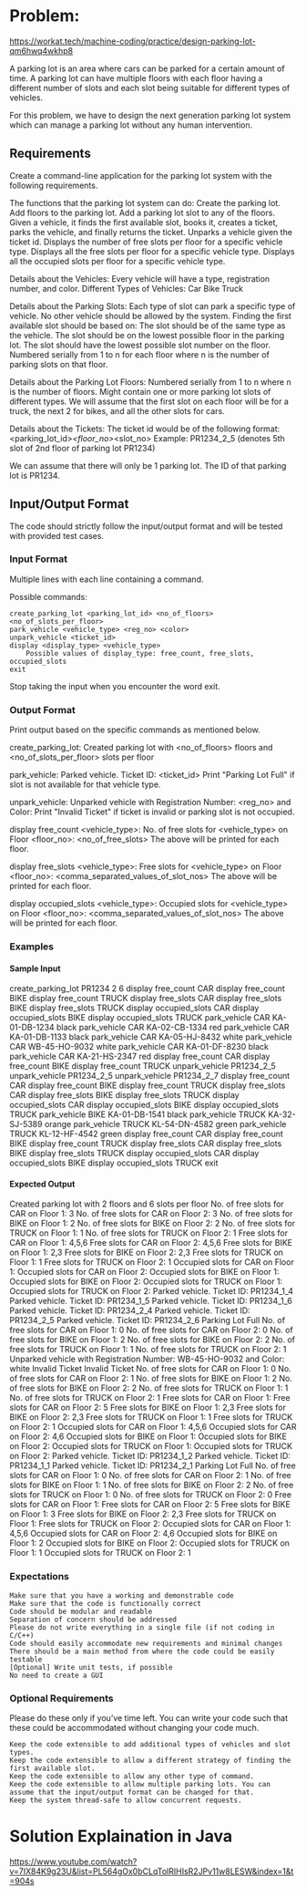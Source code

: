 # Problem:

https://workat.tech/machine-coding/practice/design-parking-lot-qm6hwq4wkhp8

A parking lot is an area where cars can be parked for a certain amount of time. A parking lot can have multiple floors with each floor having a different number of slots and each slot being suitable for different types of vehicles.

For this problem, we have to design the next generation parking lot system which can manage a parking lot without any human intervention.

## Requirements
Create a command-line application for the parking lot system with the following requirements.

The functions that the parking lot system can do:
	Create the parking lot.
	Add floors to the parking lot.
	Add a parking lot slot to any of the floors.
	Given a vehicle, it finds the first available slot, books it, creates a ticket, parks the vehicle, and finally returns the ticket.
	Unparks a vehicle given the ticket id.
	Displays the number of free slots per floor for a specific vehicle type.
	Displays all the free slots per floor for a specific vehicle type.
	Displays all the occupied slots per floor for a specific vehicle type.
	
Details about the Vehicles:
	Every vehicle will have a type, registration number, and color.
	Different Types of Vehicles:
		Car
		Bike
		Truck
		
Details about the Parking Slots:
	Each type of slot can park a specific type of vehicle.
	No other vehicle should be allowed by the system.
	Finding the first available slot should be based on:
		The slot should be of the same type as the vehicle.
		The slot should be on the lowest possible floor in the parking lot.
		The slot should have the lowest possible slot number on the floor.
	Numbered serially from 1 to n for each floor where n is the number of parking slots on that floor.

Details about the Parking Lot Floors:
	Numbered serially from 1 to n where n is the number of floors.
	Might contain one or more parking lot slots of different types.
	We will assume that the first slot on each floor will be for a truck, the next 2 for bikes, and all the other slots for cars.

Details about the Tickets:
	The ticket id would be of the following format:
	<parking_lot_id>_<floor_no>_<slot_no>
	Example: PR1234_2_5 (denotes 5th slot of 2nd floor of parking lot PR1234)
	
We can assume that there will only be 1 parking lot. The ID of that parking lot is PR1234.


## Input/Output Format
The code should strictly follow the input/output format and will be tested with provided test cases.

### Input Format
Multiple lines with each line containing a command.

Possible commands:

	create_parking_lot <parking_lot_id> <no_of_floors> <no_of_slots_per_floor>
	park_vehicle <vehicle_type> <reg_no> <color>
	unpark_vehicle <ticket_id>
	display <display_type> <vehicle_type>
		Possible values of display_type: free_count, free_slots, occupied_slots
	exit
	
Stop taking the input when you encounter the word exit.

### Output Format
Print output based on the specific commands as mentioned below.

create_parking_lot:
	Created parking lot with <no_of_floors> floors and <no_of_slots_per_floor> slots per floor

park_vehicle:
	Parked vehicle. Ticket ID: <ticket_id>
	Print "Parking Lot Full" if slot is not available for that vehicle type.

unpark_vehicle:
	Unparked vehicle with Registration Number: <reg_no> and Color: <color>
	Print "Invalid Ticket" if ticket is invalid or parking slot is not occupied.

display free_count <vehicle_type>:
	No. of free slots for <vehicle_type> on Floor <floor_no>: <no_of_free_slots>
	The above will be printed for each floor.

display free_slots <vehicle_type>:
	Free slots for <vehicle_type> on Floor <floor_no>: <comma_separated_values_of_slot_nos>
	The above will be printed for each floor.

display occupied_slots <vehicle_type>:
	Occupied slots for <vehicle_type> on Floor <floor_no>: <comma_separated_values_of_slot_nos>
	The above will be printed for each floor.

### Examples
#### Sample Input

create_parking_lot PR1234 2 6
display free_count CAR
display free_count BIKE
display free_count TRUCK
display free_slots CAR
display free_slots BIKE
display free_slots TRUCK
display occupied_slots CAR
display occupied_slots BIKE
display occupied_slots TRUCK
park_vehicle CAR KA-01-DB-1234 black
park_vehicle CAR KA-02-CB-1334 red
park_vehicle CAR KA-01-DB-1133 black
park_vehicle CAR KA-05-HJ-8432 white
park_vehicle CAR WB-45-HO-9032 white
park_vehicle CAR KA-01-DF-8230 black
park_vehicle CAR KA-21-HS-2347 red
display free_count CAR
display free_count BIKE
display free_count TRUCK
unpark_vehicle PR1234_2_5
unpark_vehicle PR1234_2_5
unpark_vehicle PR1234_2_7
display free_count CAR
display free_count BIKE
display free_count TRUCK
display free_slots CAR
display free_slots BIKE
display free_slots TRUCK
display occupied_slots CAR
display occupied_slots BIKE
display occupied_slots TRUCK
park_vehicle BIKE KA-01-DB-1541 black
park_vehicle TRUCK KA-32-SJ-5389 orange
park_vehicle TRUCK KL-54-DN-4582 green
park_vehicle TRUCK KL-12-HF-4542 green
display free_count CAR
display free_count BIKE
display free_count TRUCK
display free_slots CAR
display free_slots BIKE
display free_slots TRUCK
display occupied_slots CAR
display occupied_slots BIKE
display occupied_slots TRUCK
exit


#### Expected Output

Created parking lot with 2 floors and 6 slots per floor
No. of free slots for CAR on Floor 1: 3
No. of free slots for CAR on Floor 2: 3
No. of free slots for BIKE on Floor 1: 2
No. of free slots for BIKE on Floor 2: 2
No. of free slots for TRUCK on Floor 1: 1
No. of free slots for TRUCK on Floor 2: 1
Free slots for CAR on Floor 1: 4,5,6
Free slots for CAR on Floor 2: 4,5,6
Free slots for BIKE on Floor 1: 2,3
Free slots for BIKE on Floor 2: 2,3
Free slots for TRUCK on Floor 1: 1
Free slots for TRUCK on Floor 2: 1
Occupied slots for CAR on Floor 1: 
Occupied slots for CAR on Floor 2: 
Occupied slots for BIKE on Floor 1: 
Occupied slots for BIKE on Floor 2: 
Occupied slots for TRUCK on Floor 1: 
Occupied slots for TRUCK on Floor 2: 
Parked vehicle. Ticket ID: PR1234_1_4
Parked vehicle. Ticket ID: PR1234_1_5
Parked vehicle. Ticket ID: PR1234_1_6
Parked vehicle. Ticket ID: PR1234_2_4
Parked vehicle. Ticket ID: PR1234_2_5
Parked vehicle. Ticket ID: PR1234_2_6
Parking Lot Full
No. of free slots for CAR on Floor 1: 0
No. of free slots for CAR on Floor 2: 0
No. of free slots for BIKE on Floor 1: 2
No. of free slots for BIKE on Floor 2: 2
No. of free slots for TRUCK on Floor 1: 1
No. of free slots for TRUCK on Floor 2: 1
Unparked vehicle with Registration Number: WB-45-HO-9032 and Color: white
Invalid Ticket
Invalid Ticket
No. of free slots for CAR on Floor 1: 0
No. of free slots for CAR on Floor 2: 1
No. of free slots for BIKE on Floor 1: 2
No. of free slots for BIKE on Floor 2: 2
No. of free slots for TRUCK on Floor 1: 1
No. of free slots for TRUCK on Floor 2: 1
Free slots for CAR on Floor 1: 
Free slots for CAR on Floor 2: 5
Free slots for BIKE on Floor 1: 2,3
Free slots for BIKE on Floor 2: 2,3
Free slots for TRUCK on Floor 1: 1
Free slots for TRUCK on Floor 2: 1
Occupied slots for CAR on Floor 1: 4,5,6
Occupied slots for CAR on Floor 2: 4,6
Occupied slots for BIKE on Floor 1: 
Occupied slots for BIKE on Floor 2: 
Occupied slots for TRUCK on Floor 1: 
Occupied slots for TRUCK on Floor 2: 
Parked vehicle. Ticket ID: PR1234_1_2
Parked vehicle. Ticket ID: PR1234_1_1
Parked vehicle. Ticket ID: PR1234_2_1
Parking Lot Full
No. of free slots for CAR on Floor 1: 0
No. of free slots for CAR on Floor 2: 1
No. of free slots for BIKE on Floor 1: 1
No. of free slots for BIKE on Floor 2: 2
No. of free slots for TRUCK on Floor 1: 0
No. of free slots for TRUCK on Floor 2: 0
Free slots for CAR on Floor 1: 
Free slots for CAR on Floor 2: 5
Free slots for BIKE on Floor 1: 3
Free slots for BIKE on Floor 2: 2,3
Free slots for TRUCK on Floor 1: 
Free slots for TRUCK on Floor 2: 
Occupied slots for CAR on Floor 1: 4,5,6
Occupied slots for CAR on Floor 2: 4,6
Occupied slots for BIKE on Floor 1: 2
Occupied slots for BIKE on Floor 2: 
Occupied slots for TRUCK on Floor 1: 1
Occupied slots for TRUCK on Floor 2: 1


### Expectations
	Make sure that you have a working and demonstrable code
	Make sure that the code is functionally correct
	Code should be modular and readable
	Separation of concern should be addressed
	Please do not write everything in a single file (if not coding in C/C++)
	Code should easily accommodate new requirements and minimal changes
	There should be a main method from where the code could be easily testable
	[Optional] Write unit tests, if possible
	No need to create a GUI
	
### Optional Requirements
Please do these only if you’ve time left. You can write your code such that these could be accommodated without changing your code much.

	Keep the code extensible to add additional types of vehicles and slot types.
	Keep the code extensible to allow a different strategy of finding the first available slot.
	Keep the code extensible to allow any other type of command.
	Keep the code extensible to allow multiple parking lots. You can assume that the input/output format can be changed for that.
	Keep the system thread-safe to allow concurrent requests.


# Solution Explaination in Java

https://www.youtube.com/watch?v=7IX84K9g23U&list=PL564gOx0bCLqTolRIHIsR2JPv11w8LESW&index=1&t=904s